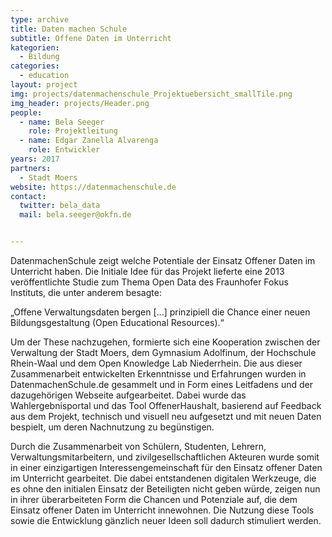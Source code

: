 ```yaml
---
type: archive
title: Daten machen Schule
subtitle: Offene Daten im Unterricht
kategorien:
  - Bildung
categories:
  - education
layout: project
img: projects/datenmachenschule_Projektuebersicht_smallTile.png
img_header: projects/Header.png
people:
  - name: Bela Seeger
    role: Projektleitung
  - name: Edgar Zanella Alvarenga
    role: Entwickler
years: 2017
partners:
  - Stadt Moers
website: https://datenmachenschule.de
contact:
  twitter: bela_data
  mail: bela.seeger@okfn.de


---
```

DatenmachenSchule zeigt welche Potentiale der Einsatz Offener Daten im Unterricht haben. 
Die Initiale Idee für das Projekt lieferte eine 2013 veröffentlichte Studie zum Thema Open Data des Fraunhofer Fokus Instituts, die unter anderem besagte:

„Offene Verwaltungsdaten bergen [...] prinzipiell die Chance einer neuen Bildungsgestaltung (Open Educational Resources).“

Um der These nachzugehen, formierte sich eine Kooperation zwischen der Verwaltung der Stadt Moers, dem Gymnasium Adolfinum, der Hochschule Rhein-Waal und dem Open Knowledge Lab Niederrhein. Die aus dieser Zusammenarbeit entwickelten Erkenntnisse und Erfahrungen wurden in DatenmachenSchule.de gesammelt und in Form eines Leitfadens und der dazugehörigen Webseite aufgearbeitet. Dabei wurde das Wahlergebnisportal und das Tool OffenerHaushalt, basierend auf Feedback aus dem Projekt, technisch und visuell neu aufgesetzt und mit neuen Daten bespielt, um deren Nachnutzung zu begünstigen.

Durch die Zusammenarbeit von Schülern, Studenten, Lehrern, Verwaltungsmitarbeitern, und zivilgesellschaftlichen Akteuren wurde somit in einer einzigartigen Interessengemeinschaft für den Einsatz offener Daten im Unterricht gearbeitet. Die dabei entstandenen digitalen Werkzeuge, die es ohne den initialen Einsatz der Beteiligten nicht geben würde, zeigen nun in ihrer überarbeiteten Form die Chancen und Potenziale auf, die dem Einsatz offener Daten im Unterricht innewohnen. Die Nutzung diese Tools sowie die Entwicklung gänzlich neuer Ideen soll dadurch stimuliert werden.
